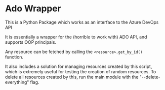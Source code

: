 # Ado Wrapper

This is a Python Package which works as an interface to the Azure DevOps API

It is essentially a wrapper for the (horrible to work with) ADO API, and supports OOP principals.

Any resource can be fetched by calling the `<resource>.get_by_id()` function.

It also includes a solution for managing resources created by this script, which is extremely useful for testing the creation of random resources.
To delete all resources created by this, run the main module with the "--delete-everything" flag.
